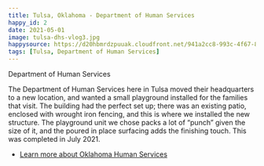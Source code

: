 ```yaml
---
title: Tulsa, Oklahoma - Department of Human Services
happy_id: 2
date: 2021-05-01
image: tulsa-dhs-vlog3.jpg 
happysource: https://d20hbmrdzpuuak.cloudfront.net/941a2cc8-993c-4f67-89fc-16aac5286a50/AppleHLS1/tulsa-dhs.m3u8
tags: [Tulsa, Department of Human Services]
---
```


Department of Human Services

The Department of Human Services here in Tulsa moved their headquarters to a new location, and wanted a small playground installed for the families that visit. The building had the perfect set up; there was an existing patio, enclosed with wrought iron fencing, and this is where we installed the new structure. The playground unit we chose packs a lot of “punch” given the size of it, and the poured in place surfacing adds the finishing touch. This was completed in July 2021.

* [Learn more about Oklahoma Human Services](https://oklahoma.gov/okdhs.html)
